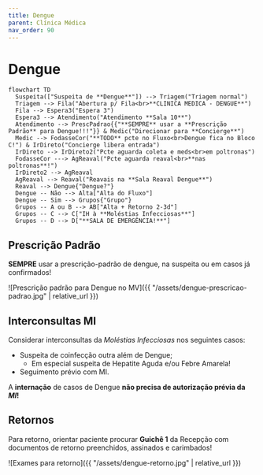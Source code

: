 ```yaml
---
title: Dengue
parent: Clínica Médica
nav_order: 90
---
```


# Dengue

```mermaid
flowchart TD
  Suspeita(["Suspeita de **Dengue**"]) --> Triagem("Triagem normal")
  Triagem --> Fila("Abertura p/ Fila<br>**CLINICA MEDICA - DENGUE**")
  Fila --> Espera3("Espera 3")
  Espera3 --> Atendimento("Atendimento **Sala 10**")
  Atendimento --> PrescPadrao{{"**SEMPRE** usar a **Prescrição Padrão** para Dengue!!!"}} & Medic("Direcionar para **Concierge**")
  Medic --> FodasseCor("**TODO** pcte no Fluxo<br>Dengue fica no Bloco C!") & IrDireto("Concierge libera entrada")
  IrDireto --> IrDireto2("Pcte aguarda coleta e meds<br>em poltronas")
  FodasseCor ---> AgReaval("Pcte aguarda reaval<br>**nas poltronas**!")
  IrDireto2 --> AgReaval
  AgReaval --> Reaval("Reavais na **Sala Reaval Dengue**")
  Reaval --> Dengue{"Dengue?"}
  Dengue -- Não --> Alta["Alta do Fluxo"]
  Dengue -- Sim --> Grupos{"Grupo"}
  Grupos -- A ou B --> AB["Alta + Retorno 2-3d"]
  Grupos -- C --> C["IH à **Moléstias Infecciosas**"]
  Grupos -- D --> D["**SALA DE EMERGÊNCIA!**"]
```

## Prescrição Padrão

**SEMPRE** usar a prescrição-padrão de dengue, na suspeita ou em casos já confirmados!

![Prescrição padrão para Dengue no MV]({{ "/assets/dengue-prescricao-padrao.jpg" | relative_url }})

## Interconsultas MI

Considerar interconsultas da *Moléstias Infecciosas* nos seguintes casos:

- Suspeita de coinfecção outra além de Dengue;
  - Em especial suspeita de Hepatite Aguda e/ou Febre Amarela!
- Seguimento prévio com MI.

A **internação** de casos de Dengue **não precisa de autorização prévia da *MI*!**

## Retornos

Para retorno, orientar paciente procurar **Guichê 1** da Recepção com documentos de retorno preenchidos, assinados e carimbados!

![Exames para retorno]({{ "/assets/dengue-retorno.jpg" | relative_url }})
